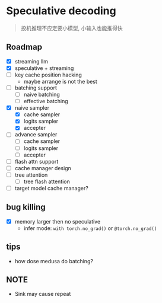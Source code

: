 # Speculative decoding

> 投机推理不应定要小模型, 小输入也能推得快

## Roadmap

- [x] streaming llm
- [x] speculative + streaming
- [ ] key cache position hacking
    - maybe arrange is not the best
- [ ] batching support
    - [ ] naive batching
    - [ ] effective batching
- [x] naive sampler
    - [x] cache sampler
    - [x] logits sampler
    - [x] accepter
- [ ] advance sampler
    - [ ] cache sampler
    - [ ] logits sampler
    - [ ] accepter
- [ ] flash attn support
- [ ] cache manager design
- [ ] tree attention
    - [ ] tree flash attention
- [ ] target model cache manager?

## bug killing

- [x] memory larger then no speculative
    - infer mode: `with torch.no_grad()` or `@torch.no_grad()`

## tips

- how dose medusa do batching?

## NOTE

- Sink may cause repeat
